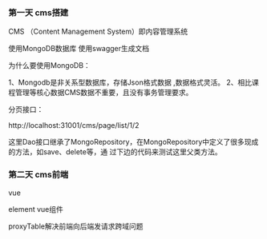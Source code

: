 ### 第一天 cms搭建

CMS （Content Management System）即内容管理系统 

使用MongoDB数据库 使用swagger生成文档

为什么要使用MongoDB：

1、Mongodb是非关系型数据库，存储Json格式数据 ,数据格式灵活。
2、相比课程管理等核心数据CMS数据不重要，且没有事务管理要求。



分页接口：

http://localhost:31001/cms/page/list/1/2



这里Dao接口继承了MongoRepository，在MongoRepository中定义了很多现成的方法，如save、delete等，通
过下边的代码来测试这里父类方法。



### 第二天 cms前端

vue

element vue组件

proxyTable解决前端向后端发请求跨域问题

